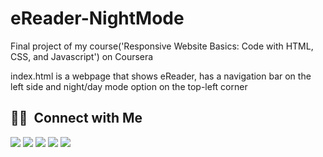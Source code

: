# eReader-NightMode
Final project of my course('Responsive Website Basics: Code with HTML, CSS, and Javascript') on Coursera

index.html is a webpage that shows eReader, has a navigation bar on the left side and night/day mode option on the top-left corner

## 🤝🏻 &nbsp;Connect with Me

<p align="left">
<a href="https://www.linkedin.com/in/zahrashahid/"><img src="https://img.shields.io/badge/-Zahra%20Shahid-0077B5?style=flat&logo=Linkedin&logoColor=white"/></a>
<a href="mailto:zashahid45@gmail.com"><img src="https://img.shields.io/badge/-zashahid45@gmail.com-D14836?style=flat&logo=Gmail&logoColor=white"/></a>
<a href="https://www.instagram.com/zash_45/"><img src="https://img.shields.io/badge/-@zash_45-E4405F?style=flat&logo=Instagram&logoColor=white"/></a>
<a href="https://leetcode.com/zashahid45/"><img src="https://img.shields.io/badge/-Zahra%20Shahid-00000?style=flat&logo=Leetcode&logoColor=yellow"/></a>
<a href="https://www.facebook.com/zahra.shahid.5623"><img src="https://img.shields.io/badge/-@ZahraShahid-1877F2?style=flat&logo=Facebook&logoColor=white"/></a>
</p>
